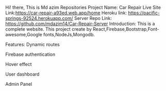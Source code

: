 Hi! there, This is Md azim  Repositories
Project Name: Car Repair
Live Site Link:https://car-repair-a93ed.web.app/home
Heroku link: https://pacific-springs-92524.herokuapp.com/
Server Repo Link: https://github.com/mdazim14/Car-Repair-Server
Introduction:
This is a complete website. This project create by React,Firebase,Bootstrap,Font-awesome,Google fonts,NodeJs,Mongodb.

Features:
Dynamic routes

Firebase authentication

Hover effect

User dashboard

Admin Panel
